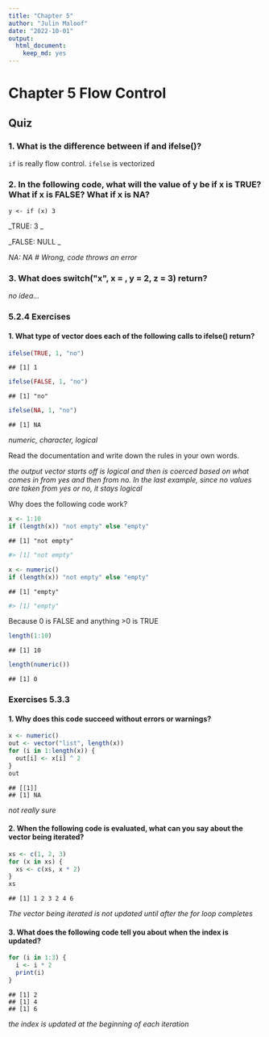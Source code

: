 ```yaml
---
title: "Chapter 5"
author: "Julin Maloof"
date: "2022-10-01"
output: 
  html_document: 
    keep_md: yes
---
```




# Chapter 5 Flow Control

## Quiz

### 1. What is the difference between if and ifelse()?

`if` is really flow control.  `ifelse` is vectorized

### 2. In the following code, what will the value of y be if x is TRUE? What if x is FALSE? What if x is NA?

`y <- if (x) 3`

_TRUE: 3  _

_FALSE: NULL  _

_NA: NA # Wrong, code throws an error_

### 3. What does switch("x", x = , y = 2, z = 3) return?

_no idea..._

### 5.2.4 Exercises

#### 1. What type of vector does each of the following calls to ifelse() return?


```r
ifelse(TRUE, 1, "no")
```

```
## [1] 1
```

```r
ifelse(FALSE, 1, "no")
```

```
## [1] "no"
```

```r
ifelse(NA, 1, "no")
```

```
## [1] NA
```

_numeric, character, logical_

Read the documentation and write down the rules in your own words.

_the output vector starts off is logical and then is coerced based on what comes in from yes and then from no.  In the last example, since no values are taken from yes or no, it stays logical_


Why does the following code work?


```r
x <- 1:10
if (length(x)) "not empty" else "empty"
```

```
## [1] "not empty"
```

```r
#> [1] "not empty"

x <- numeric()
if (length(x)) "not empty" else "empty"
```

```
## [1] "empty"
```

```r
#> [1] "empty"
```

Because 0 is FALSE and anything >0 is TRUE


```r
length(1:10)
```

```
## [1] 10
```

```r
length(numeric())
```

```
## [1] 0
```

### Exercises 5.3.3

#### 1. Why does this code succeed without errors or warnings?


```r
x <- numeric()
out <- vector("list", length(x))
for (i in 1:length(x)) {
  out[i] <- x[i] ^ 2
}
out
```

```
## [[1]]
## [1] NA
```
_not really sure_

#### 2. When the following code is evaluated, what can you say about the vector being iterated?


```r
xs <- c(1, 2, 3)
for (x in xs) {
  xs <- c(xs, x * 2)
}
xs
```

```
## [1] 1 2 3 2 4 6
```

_The vector being iterated is not updated until after the for loop completes_

#### 3. What does the following code tell you about when the index is updated?


```r
for (i in 1:3) {
  i <- i * 2
  print(i) 
}
```

```
## [1] 2
## [1] 4
## [1] 6
```


_the index is updated at the beginning of each iteration_
